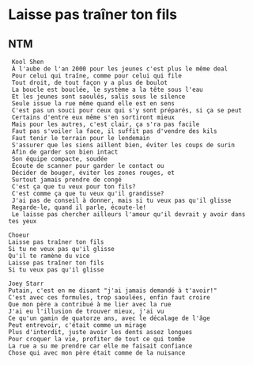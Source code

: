 # Laisse pas traîner ton fils 
## NTM

     Kool Shen  
     À l'aube de l'an 2000 pour les jeunes c'est plus le même deal
     Pour celui qui traîne, comme pour celui qui file
     Tout droit, de tout façon y a plus de boulot
     La boucle est bouclée, le système a la tête sous l'eau
     Et les jeunes sont saoulés, salis sous le silence
     Seule issue la rue même quand elle est en sens
     C'est pas un souci pour ceux qui s'y sont préparés, si ça se peut
     Certains d'entre eux même s'en sortiront mieux
     Mais pour les autres, c'est clair, ça s'ra pas facile
     Faut pas s'voiler la face, il suffit pas d'vendre des kils
     Faut tenir le terrain pour le lendemain
     S'assurer que les siens aillent bien, éviter les coups de surin
     Afin de garder son bien intact
     Son équipe compacte, soudée
     Écoute de scanner pour garder le contact ou
     Décider de bouger, éviter les zones rouges, et
     Surtout jamais prendre de congé
     C'est ça que tu veux pour ton fils?
     C'est comme ça que tu veux qu'il grandisse?
     J'ai pas de conseil à donner, mais si tu veux pas qu'il glisse
     Regarde-le, quand il parle, écoute-le!
     Le laisse pas chercher ailleurs l'amour qu'il devrait y avoir dans tes yeux

    Choeur
    Laisse pas traîner ton fils
    Si tu ne veux pas qu'il glisse
    Qu'il te ramène du vice
    Laisse pas traîner ton fils
    Si tu veux pas qu'il glisse

    Joey Starr
    Putain, c'est en me disant "j'ai jamais demandé à t'avoir!"
    C'est avec ces formules, trop saoulées, enfin faut croire
    Que mon père a contribué à me lier avec la rue
    J'ai eu l'illusion de trouver mieux, j'ai vu
    Ce qu'un gamin de quatorze ans, avec le décalage de l'âge
    Peut entrevoir, c'était comme un mirage
    Plus d'interdit, juste avoir les dents assez longues
    Pour croquer la vie, profiter de tout ce qui tombe
    La rue a su me prendre car elle me faisait confiance
    Chose qui avec mon père était comme de la nuisance
